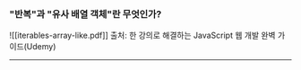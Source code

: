 ### "반복"과 "유사 배열 객체"란 무엇인가?

![[iterables-array-like.pdf]]
출처: 한 강의로 해결하는 JavaScript 웹 개발 완벽 가이드(Udemy)

---
